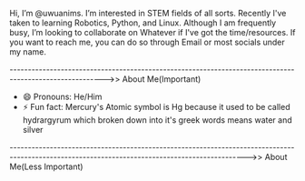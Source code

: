 Hi, I’m @uwuanims. I’m interested in STEM fields of all sorts. Recently I've taken to learning Robotics, Python, and Linux.
Although I am frequently busy, I’m looking to collaborate on Whatever if I've got the time/resources.
If you want to reach me, you can do so through Email or most socials under my name.

-------------------------------------------------------------------------------------------------------->> About Me(Important)
- 😄 Pronouns: He/Him
- ⚡ Fun fact: Mercury's Atomic symbol is Hg because it used to be called hydrargyrum which broken down into it's greek words means water and silver

----------------------------------------------------------------------------------------------------------------------------------------------->> About Me(Less Important)
<!---
uwuanims/uwuanims is a ✨ special ✨ repository because its `README.md` (this file) appears on your GitHub profile.
You can click the Preview link to take a look at your changes.
--->
